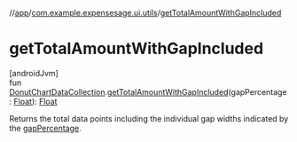 //[app](../../index.md)/[com.example.expensesage.ui.utils](index.md)/[getTotalAmountWithGapIncluded](get-total-amount-with-gap-included.md)

# getTotalAmountWithGapIncluded

[androidJvm]\
fun [DonutChartDataCollection](-donut-chart-data-collection/index.md).[getTotalAmountWithGapIncluded](get-total-amount-with-gap-included.md)(gapPercentage: [Float](https://kotlinlang.org/api/latest/jvm/stdlib/kotlin/-float/index.html)): [Float](https://kotlinlang.org/api/latest/jvm/stdlib/kotlin/-float/index.html)

Returns the total data points including the individual gap widths indicated by the [gapPercentage](get-total-amount-with-gap-included.md).
